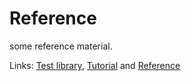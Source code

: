 <!--
  This document was generated from ../src/docs/reference.md 
-->

# Reference

some reference material.

Links: [Test library](../README.md), [Tutorial](tutorial.md) and [Reference](reference.md)
